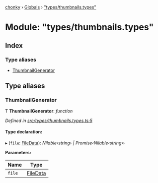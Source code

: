 [chonky](../README.md) › [Globals](../globals.md) › ["types/thumbnails.types"](_types_thumbnails_types_.md)

# Module: "types/thumbnails.types"

## Index

### Type aliases

* [ThumbnailGenerator](_types_thumbnails_types_.md#thumbnailgenerator)

## Type aliases

###  ThumbnailGenerator

Ƭ **ThumbnailGenerator**: *function*

*Defined in [src/types/thumbnails.types.ts:5](https://github.com/TimboKZ/Chonky/blob/ce1f2d4/src/types/thumbnails.types.ts#L5)*

#### Type declaration:

▸ (`file`: [FileData](../interfaces/_types_files_types_.filedata.md)): *Nilable‹string› | Promise‹Nilable‹string››*

**Parameters:**

Name | Type |
------ | ------ |
`file` | [FileData](../interfaces/_types_files_types_.filedata.md) |
